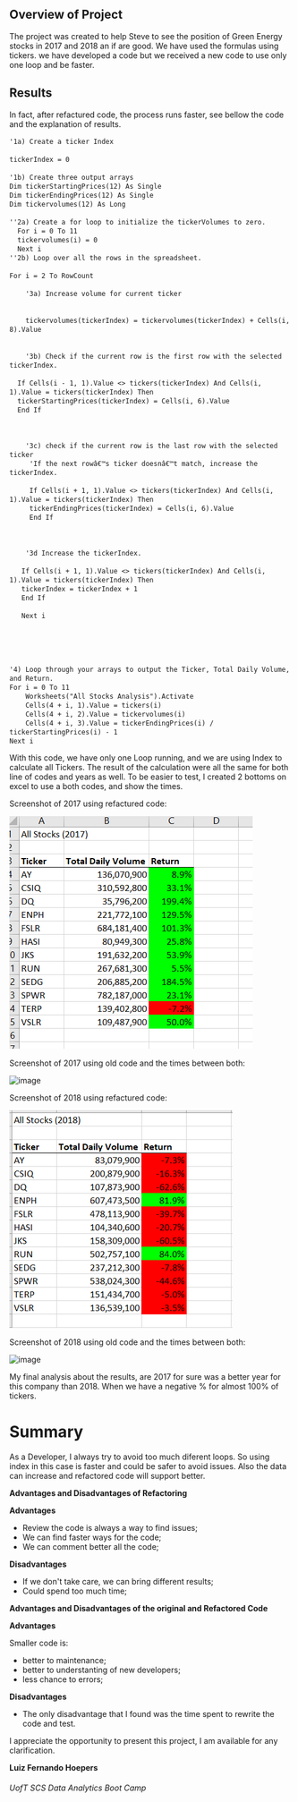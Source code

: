 ## Overview of Project

The project was created to help Steve to see the position of  Green Energy stocks in 2017 and 2018 an if are good. We have used the formulas using tickers. we have developed a code but we received a new code to use only one loop and be faster. 


## Results

In fact, after refactured code, the process runs faster, see bellow the code and the explanation of results.

    
    '1a) Create a ticker Index
   
    tickerIndex = 0

    '1b) Create three output arrays
    Dim tickerStartingPrices(12) As Single
    Dim tickerEndingPrices(12) As Single
    Dim tickervolumes(12) As Long
    
    ''2a) Create a for loop to initialize the tickerVolumes to zero.
      For i = 0 To 11
      tickervolumes(i) = 0
      Next i
    ''2b) Loop over all the rows in the spreadsheet.
    
    For i = 2 To RowCount
    
        '3a) Increase volume for current ticker
        

        tickervolumes(tickerIndex) = tickervolumes(tickerIndex) + Cells(i, 8).Value

   
        '3b) Check if the current row is the first row with the selected tickerIndex.
   
      If Cells(i - 1, 1).Value <> tickers(tickerIndex) And Cells(i, 1).Value = tickers(tickerIndex) Then
      tickerStartingPrices(tickerIndex) = Cells(i, 6).Value
      End If
            
    
        
        '3c) check if the current row is the last row with the selected ticker
         'If the next rowâ€™s ticker doesnâ€™t match, increase the tickerIndex.
        
         If Cells(i + 1, 1).Value <> tickers(tickerIndex) And Cells(i, 1).Value = tickers(tickerIndex) Then
         tickerEndingPrices(tickerIndex) = Cells(i, 6).Value
         End If
      
    
 
        '3d Increase the tickerIndex.
                       
       If Cells(i + 1, 1).Value <> tickers(tickerIndex) And Cells(i, 1).Value = tickers(tickerIndex) Then
       tickerIndex = tickerIndex + 1
       End If
   
       Next i
        
   
    
    
    
    '4) Loop through your arrays to output the Ticker, Total Daily Volume, and Return.
    For i = 0 To 11
        Worksheets("All Stocks Analysis").Activate
        Cells(4 + i, 1).Value = tickers(i)
        Cells(4 + i, 2).Value = tickervolumes(i)
        Cells(4 + i, 3).Value = tickerEndingPrices(i) / tickerStartingPrices(i) - 1
    Next i
  
  
  With this code, we have only one Loop running, and we are using Index to calculate all Tickers. The result of the calculation were all the same for both line of codes and years as well. To be easier to test, I created 2 bottoms on excel to use a both codes, and show the times.
  
  Screenshot of 2017 using refactured code:
  
  ![image](https://github.com/lfhoepers/stock-analysis/blob/20ae2535df44f90ea37feebe4c57d231ac1589e5/Resources/VBA_Challenge_2017.PNG)
  
  Screenshot of 2017 using old code and the times between both:
  
  ![image](https://user-images.githubusercontent.com/100812079/157569829-73fec5b7-893e-41bc-bc85-1c7838237449.png)
 
  
  Screenshot of 2018 using refactured code:
  
  ![image](https://github.com/lfhoepers/stock-analysis/blob/20ae2535df44f90ea37feebe4c57d231ac1589e5/Resources/VBA_Challenge_2018.PNG)
  
  Screenshot of 2018 using old code and the times between both:
  
  ![image](https://user-images.githubusercontent.com/100812079/157570934-ef4cd802-25a5-447e-8537-b0cc5ac22c69.png)

My final analysis about the results, are 2017 for sure was a better year for this company than 2018. When we have a negative % for almost 100% of tickers.

# Summary

As a Developer, I always try to avoid too much diferent loops. So using index in this case is faster and could be safer to avoid issues. Also the data can increase and refactored code will support better.

**Advantages and Disadvantages of Refactoring**

**Advantages**

- Review the code is always a way to find issues;
- We can find faster ways for the code;
- We can comment better all the code;

**Disadvantages**

- If we don't take care, we can bring different results;
- Could spend too much time;

**Advantages and Disadvantages of the original and Refactored Code**

**Advantages**

Smaller code is: 

- better to maintenance;
- better to understanting of new developers;
- less chance to errors;

**Disadvantages**

- The only disadvantage that I found was the time spent to rewrite the code and test.

I appreciate the opportunity to present this project, I am available for any clarification.

**Luiz Fernando Hoepers**  
###### UofT SCS Data Analytics Boot Camp
